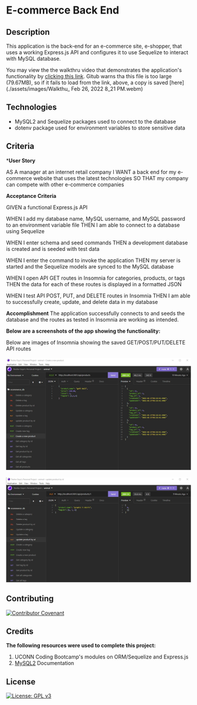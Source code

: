 # E-commerce Back End 

## Description

This application is the back-end for an e-commerce site, e-shopper, that uses a working Express.js API and configures it to use Sequelize to interact with MySQL database.

You may view the the walkthru video that demonstrates the application's functionality by [clicking this link](https://drive.google.com/file/d/1JtXdQnx_GbzDKqfqK7n_W_6nA23d_uLi/view).
Gitub warns tha this file is too large (79.67MB), so if it fails to load from the link, above, a copy is saved [here](./assets/images/Walkthu_ Feb 26, 2022 8_21 PM.webm)


## Technologies
- MySQL2 and Sequelize packages used to connect to the database
- dotenv package used for environment variables to store sensitive data

## Criteria

***User Story**

AS A manager at an internet retail company
I WANT a back end for my e-commerce website that uses the latest technologies
SO THAT my company can compete with other e-commerce companies

**Acceptance Criteria**

GIVEN a functional Express.js API

WHEN I add my database name, MySQL username, and MySQL password to an environment variable file
THEN I am able to connect to a database using Sequelize

WHEN I enter schema and seed commands
THEN a development database is created and is seeded with test data

WHEN I enter the command to invoke the application
THEN my server is started and the Sequelize models are synced to the MySQL database

WHEN I open API GET routes in Insomnia for categories, products, or tags
THEN the data for each of these routes is displayed in a formatted JSON

WHEN I test API POST, PUT, and DELETE routes in Insomnia
THEN I am able to successfully create, update, and delete data in my database

**Accomplishment**
The application successfully connects to and seeds the database and the routes as tested in Insomnia are working as intended. 

**Below are a screenshots of the app showing the functionality:**

Below are images of Insomnia showing the saved GET/POST/PUT/DELETE API routes  
<br />
![Insomnia-run-server](./assets/images/insomnia-new-prod.jpg)  
<br />
![Insomnia-run-server](./assets/images/insomnia-update-prod.jpg)  

## Contributing

[![Contributor Covenant](https://img.shields.io/badge/Contributor%20Covenant-2.1-4baaaa.svg)](code_of_conduct.md)

## Credits

**The following resources were used to complete this project:**
1. UCONN Coding Bootcamp's modules on ORM/Sequelize and Express.js
2. [MySQL2](https://www.npmjs.com/package/mysql2) Documentation 

## License
[![License: GPL v3](https://img.shields.io/badge/License-GPLv3-blue.svg)](https://www.gnu.org/licenses/gpl-3.0)






